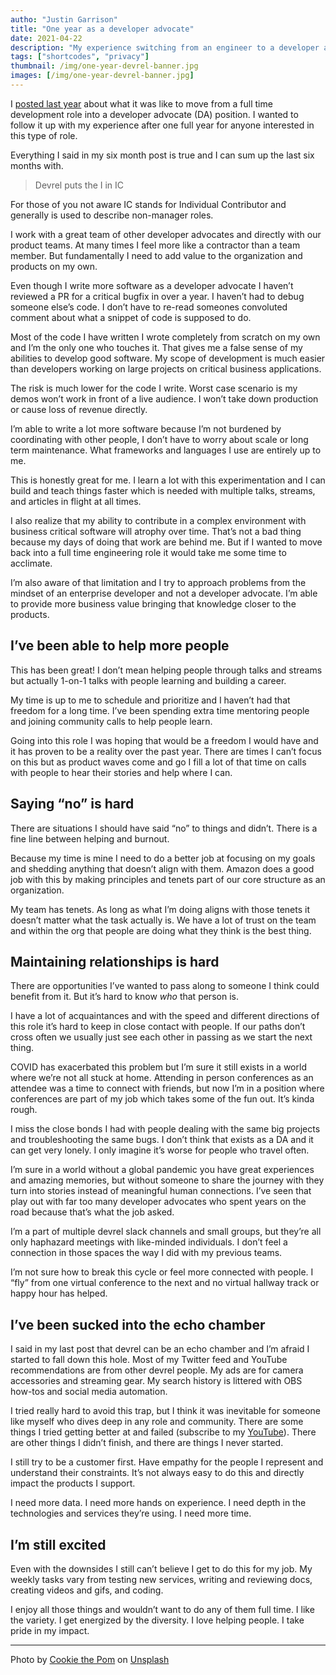 ```yaml
---
autho: "Justin Garrison"
title: "One year as a developer advocate"
date: 2021-04-22
description: "My experience switching from an engineer to a developer advocate"
tags: ["shortcodes", "privacy"]
thumbnail: /img/one-year-devrel-banner.jpg 
images: [/img/one-year-devrel-banner.jpg]
---
```


I [posted last year](https://www.justingarrison.com/blog/2020-07-23-dev-to-devrel/) about what it was like to move from a full time development role into a developer advocate (DA) position. I wanted to follow it up with my experience after one full year for anyone interested in this type of role.

Everything I said in my six month post is true and I can sum up the last six months with.

> Devrel puts the I in IC

For those of you not aware IC stands for Individual Contributor and generally is used to describe non-manager roles.

I work with a great team of other developer advocates and directly with our product teams. At many times I feel more like a contractor than a team member. But fundamentally I need to add value to the organization and products on my own.

Even though I write more software as a developer advocate I haven’t reviewed a PR for a critical bugfix in over a year. I haven’t had to debug someone else’s code. I don’t have to re-read someones convoluted comment about what a snippet of code is supposed to do.

Most of the code I have written I wrote completely from scratch on my own and I’m the only one who touches it. That gives me a false sense of my abilities to develop good software. My scope of development is much easier than developers working on large projects on critical business applications.

The risk is much lower for the code I write. Worst case scenario is my demos won’t work in front of a live audience. I won’t take down production or cause loss of revenue directly.

I’m able to write a lot more software because I’m not burdened by coordinating with other people, I don’t have to worry about scale or long term maintenance. What frameworks and languages I use are entirely up to me.

This is honestly great for me. I learn a lot with this experimentation and I can build and teach things faster which is needed with multiple talks, streams, and articles in flight at all times.

I also realize that my ability to contribute in a complex environment with business critical software will atrophy over time. That’s not a bad thing because my days of doing that work are behind me. But if I wanted to move back into a full time engineering role it would take me some time to acclimate.

I’m also aware of that limitation and I try to approach problems from the mindset of an enterprise developer and not a developer advocate. I’m able to provide more business value bringing that knowledge closer to the products.

## I’ve been able to help more people

This has been great! I don’t mean helping people through talks and streams but actually 1-on-1 talks with people learning and building a career.

My time is up to me to schedule and prioritize and I haven’t had that freedom for a long time. I’ve been spending extra time mentoring people and joining community calls to help people learn.

Going into this role I was hoping that would be a freedom I would have and it has proven to be a reality over the past year. There are times I can’t focus on this but as product waves come and go I fill a lot of that time on calls with people to hear their stories and help where I can.

## Saying “no” is hard

There are situations I should have said “no” to things and didn’t. There is a fine line between helping and burnout.

Because my time is mine I need to do a better job at focusing on my goals and shedding anything that doesn’t align with them. Amazon does a good job with this by making principles and tenets part of our core structure as an organization.

My team has tenets. As long as what I’m doing aligns with those tenets it doesn’t matter what the task actually is. We have a lot of trust on the team and within the org that people are doing what they think is the best thing.

## Maintaining relationships is hard

There are opportunities I’ve wanted to pass along to someone I think could benefit from it. But it’s hard to know *who* that person is.

I have a lot of acquaintances and with the speed and different directions of this role it’s hard to keep in close contact with people. If our paths don’t cross often we usually just see each other in passing as we start the next thing.

COVID has exacerbated this problem but I’m sure it still exists in a world where we’re not all stuck at home. Attending in person conferences as an attendee was a time to connect with friends, but now I’m in a position where conferences are part of my job which takes some of the fun out. It’s kinda rough.

I miss the close bonds I had with people dealing with the same big projects and troubleshooting the same bugs. I don’t think that exists as a DA and it can get very lonely. I only imagine it’s worse for people who travel often.

I’m sure in a world without a global pandemic you have great experiences and amazing memories, but without someone to share the journey with they turn into stories instead of meaningful human connections. I’ve seen that play out with far too many developer advocates who spent years on the road because that’s what the job asked.

I’m a part of multiple devrel slack channels and small groups, but they’re all only haphazard meetings with like-minded individuals. I don’t feel a connection in those spaces the way I did with my previous teams.

I’m not sure how to break this cycle or feel more connected with people. I “fly” from one virtual conference to the next and no virtual hallway track or happy hour has helped.

## I’ve been sucked into the echo chamber

I said in my last post that devrel can be an echo chamber and I’m afraid I started to fall down this hole. Most of my Twitter feed and YouTube recommendations are from other devrel people. My ads are for camera accessories and streaming gear. My search history is littered with OBS how-tos and social media automation.

I tried really hard to avoid this trap, but I think it was inevitable for someone like myself who dives deep in any role and community. There are some things I tried getting better at and failed (subscribe to my [YouTube](https://youtube.com/c/JustinGarrison)). There are other things I didn’t finish, and there are things I never started.

I still try to be a customer first. Have empathy for the people I represent and understand their constraints. It’s not always easy to do this and directly impact the products I support.

I need more data. I need more hands on experience. I need depth in the technologies and services they’re using. I need more time.

## I’m still excited

Even with the downsides I still can’t believe I get to do this for my job. My weekly tasks vary from testing new services, writing and reviewing docs, creating videos and gifs, and coding.

I enjoy all those things and wouldn’t want to do any of them full time. I like the variety. I get energized by the diversity. I love helping people. I take pride in my impact.

------

Photo by [Cookie the Pom](https://unsplash.com/@cookiethepom) on [Unsplash](https://unsplash.com/s/photos/alone-computer)
